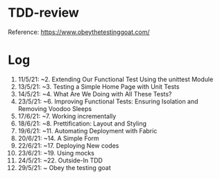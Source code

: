 # TDD-review

Reference: https://www.obeythetestinggoat.com/

# Log
1. 11/5/21: ~2. Extending Our Functional Test Using the unittest Module
2. 13/5/21: ~3. Testing a Simple Home Page with Unit Tests
3. 14/5/21: ~4. What Are We Doing with All These Tests?
4. 23/5/21: ~6. Improving Functional Tests: Ensuring Isolation and Removing Voodoo Sleeps
5. 17/6/21: ~7. Working incrementally
6. 18/6/21: ~8. Prettification: Layout and Styling
7. 19/6/21: ~11. Automating Deployment with Fabric
8. 20/6/21: ~14. A Simple Form
9. 22/6/21: ~17. Deploying New codes
10. 23/6/21: ~19. Using mocks
11. 24/5/21: ~22. Outside-In TDD
12. 29/5/21: ~ Obey the testing goat

